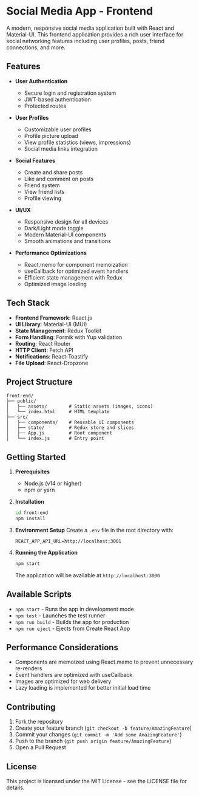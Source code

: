 # Social Media App - Frontend

A modern, responsive social media application built with React and Material-UI. This frontend application provides a rich user interface for social networking features including user profiles, posts, friend connections, and more.

## Features

- **User Authentication**
  - Secure login and registration system
  - JWT-based authentication
  - Protected routes

- **User Profiles**
  - Customizable user profiles
  - Profile picture upload
  - View profile statistics (views, impressions)
  - Social media links integration

- **Social Features**
  - Create and share posts
  - Like and comment on posts
  - Friend system
  - View friend lists
  - Profile viewing

- **UI/UX**
  - Responsive design for all devices
  - Dark/Light mode toggle
  - Modern Material-UI components
  - Smooth animations and transitions

- **Performance Optimizations**
  - React.memo for component memoization
  - useCallback for optimized event handlers
  - Efficient state management with Redux
  - Optimized image loading

## Tech Stack

- **Frontend Framework**: React.js
- **UI Library**: Material-UI (MUI)
- **State Management**: Redux Toolkit
- **Form Handling**: Formik with Yup validation
- **Routing**: React Router
- **HTTP Client**: Fetch API
- **Notifications**: React-Toastify
- **File Upload**: React-Dropzone

## Project Structure

```
front-end/
├── public/
│   ├── assets/        # Static assets (images, icons)
│   └── index.html     # HTML template
├── src/
│   ├── components/    # Reusable UI components
│   ├── state/         # Redux store and slices
│   ├── App.js         # Root component
│   └── index.js       # Entry point
```

## Getting Started

1. **Prerequisites**
   - Node.js (v14 or higher)
   - npm or yarn

2. **Installation**
   ```bash
   cd front-end
   npm install
   ```

3. **Environment Setup**
   Create a `.env` file in the root directory with:
   ```
   REACT_APP_API_URL=http://localhost:3001
   ```

4. **Running the Application**
   ```bash
   npm start
   ```
   The application will be available at `http://localhost:3000`

## Available Scripts

- `npm start` - Runs the app in development mode
- `npm test` - Launches the test runner
- `npm run build` - Builds the app for production
- `npm run eject` - Ejects from Create React App

## Performance Considerations

- Components are memoized using React.memo to prevent unnecessary re-renders
- Event handlers are optimized with useCallback
- Images are optimized for web delivery
- Lazy loading is implemented for better initial load time

## Contributing

1. Fork the repository
2. Create your feature branch (`git checkout -b feature/AmazingFeature`)
3. Commit your changes (`git commit -m 'Add some AmazingFeature'`)
4. Push to the branch (`git push origin feature/AmazingFeature`)
5. Open a Pull Request

## License

This project is licensed under the MIT License - see the LICENSE file for details. 